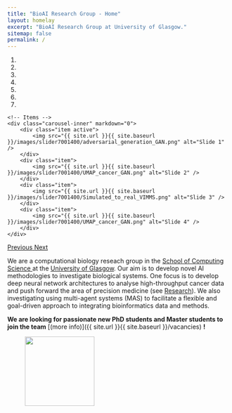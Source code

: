 ```yaml
---
title: "BioAI Research Group - Home"
layout: homelay
excerpt: "BioAI Research Group at University of Glasgow."
sitemap: false
permalink: /
---
```


<div markdown="0" id="carousel" class="carousel slide" data-ride="carousel" data-interval="4000" data-pause="hover" >
    <!-- Menu -->
    <ol class="carousel-indicators">
        <li data-target="#carousel" data-slide-to="0" class="active"></li>
        <li data-target="#carousel" data-slide-to="1"></li>
        <li data-target="#carousel" data-slide-to="2"></li>
        <li data-target="#carousel" data-slide-to="3"></li>
        <li data-target="#carousel" data-slide-to="4"></li>
        <li data-target="#carousel" data-slide-to="5"></li>
        <li data-target="#carousel" data-slide-to="6"></li>
    </ol>

    <!-- Items -->
    <div class="carousel-inner" markdown="0">
        <div class="item active">
            <img src="{{ site.url }}{{ site.baseurl }}/images/slider7001400/adversarial_generation_GAN.png" alt="Slide 1" />
        </div>
        <div class="item">
            <img src="{{ site.url }}{{ site.baseurl }}/images/slider7001400/UMAP_cancer_GAN.png" alt="Slide 2" />
        </div>
        <div class="item">
            <img src="{{ site.url }}{{ site.baseurl }}/images/slider7001400/Simulated_to_real_VIMMS.png" alt="Slide 3" />
        </div>
        <div class="item">
            <img src="{{ site.url }}{{ site.baseurl }}/images/slider7001400/UMAP_cancer_GAN.png" alt="Slide 4" />
        </div>
    </div>
  <a class="left carousel-control" href="#carousel" role="button" data-slide="prev">
    <span class="glyphicon glyphicon-chevron-left" aria-hidden="true"></span>
    <span class="sr-only">Previous</span>
  </a>
  <a class="right carousel-control" href="#carousel" role="button" data-slide="next">
    <span class="glyphicon glyphicon-chevron-right" aria-hidden="true"></span>
    <span class="sr-only">Next</span>
  </a>
</div>


We are a computational biology reseach group in the [School of Computing Science ](http://https://www.gla.ac.uk/schools/computing/) at the [University of Glasgow](https://www.gla.ac.uk/). Our aim is to develop novel AI methodologies to investigate biological systems. One focus is to develop deep neural network architectures to analyse high-throughput cancer data and push forward the area of precision medicine (see [Research](research)). We also investigating using multi-agent systems (MAS) to facilitate a flexible and goal-driven approach to integrating bioinformatics data and methods.

 **We are  looking for passionate new PhD students and Master students to join the team** [(more info)]({{ site.url }}{{ site.baseurl }}/vacancies) **!**

<figure class="fourth">
  <img src="{{ site.url }}{{ site.baseurl }}/images/logopic/ug-keyline-large.svg" style="width: 158px">
</figure>
